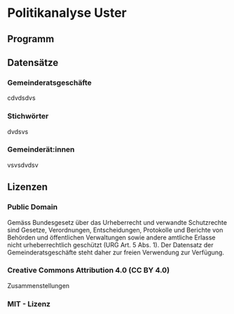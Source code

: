 # Politikanalyse Uster

## Programm


## Datensätze
### Gemeinderatsgeschäfte
cdvdsdvs

### Stichwörter
dvdsvs

### Gemeinderät:innen
vsvsdvdsv

## Lizenzen

### Public Domain
Gemäss Bundesgesetz über das Urheberrecht und verwandte Schutzrechte sind Gesetze, Verordnungen, Entscheidungen, Protokolle und Berichte von Behörden und öffentlichen Verwaltungen sowie andere amtliche Erlasse nicht urheberrechtlich geschützt (URG Art. 5 Abs. 1). Der Datensatz der Gemeinderatsgeschäfte steht daher zur freien Verwendung zur Verfügung.

### Creative Commons Attribution 4.0 (CC BY 4.0)
Zusammenstellungen 

### MIT - Lizenz




